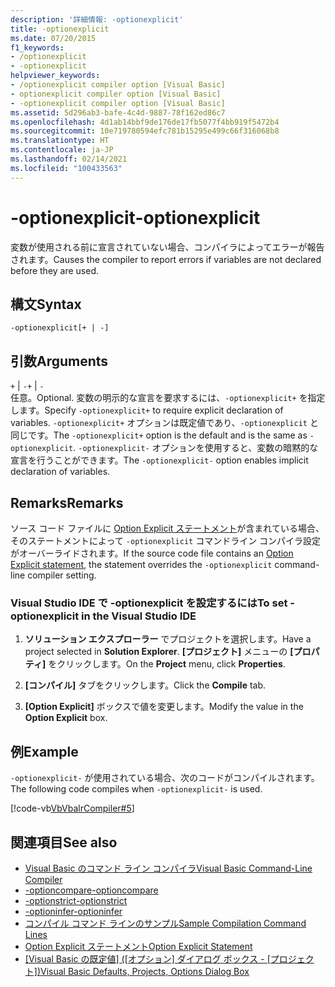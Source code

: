 ```yaml
---
description: '詳細情報: -optionexplicit'
title: -optionexplicit
ms.date: 07/20/2015
f1_keywords:
- /optionexplicit
- -optionexplicit
helpviewer_keywords:
- /optionexplicit compiler option [Visual Basic]
- optionexplicit compiler option [Visual Basic]
- -optionexplicit compiler option [Visual Basic]
ms.assetid: 5d296ab3-bafe-4c4d-9887-78f162ed86c7
ms.openlocfilehash: 4d1ab14bbf9de176de17fb5077f4bb919f5472b4
ms.sourcegitcommit: 10e719780594efc781b15295e499c66f316068b8
ms.translationtype: HT
ms.contentlocale: ja-JP
ms.lasthandoff: 02/14/2021
ms.locfileid: "100433563"
---
```

# <a name="-optionexplicit"></a><span data-ttu-id="09c7b-103">-optionexplicit</span><span class="sxs-lookup"><span data-stu-id="09c7b-103">-optionexplicit</span></span>

<span data-ttu-id="09c7b-104">変数が使用される前に宣言されていない場合、コンパイラによってエラーが報告されます。</span><span class="sxs-lookup"><span data-stu-id="09c7b-104">Causes the compiler to report errors if variables are not declared before they are used.</span></span>  
  
## <a name="syntax"></a><span data-ttu-id="09c7b-105">構文</span><span class="sxs-lookup"><span data-stu-id="09c7b-105">Syntax</span></span>  
  
```console  
-optionexplicit[+ | -]  
```  
  
## <a name="arguments"></a><span data-ttu-id="09c7b-106">引数</span><span class="sxs-lookup"><span data-stu-id="09c7b-106">Arguments</span></span>  

 <span data-ttu-id="09c7b-107">`+` &#124; `-`</span><span class="sxs-lookup"><span data-stu-id="09c7b-107">`+` &#124; `-`</span></span>  
 <span data-ttu-id="09c7b-108">任意。</span><span class="sxs-lookup"><span data-stu-id="09c7b-108">Optional.</span></span> <span data-ttu-id="09c7b-109">変数の明示的な宣言を要求するには、`-optionexplicit+` を指定します。</span><span class="sxs-lookup"><span data-stu-id="09c7b-109">Specify `-optionexplicit+` to require explicit declaration of variables.</span></span> <span data-ttu-id="09c7b-110">`-optionexplicit+` オプションは既定値であり、`-optionexplicit` と同じです。</span><span class="sxs-lookup"><span data-stu-id="09c7b-110">The `-optionexplicit+` option is the default and is the same as `-optionexplicit`.</span></span> <span data-ttu-id="09c7b-111">`-optionexplicit-` オプションを使用すると、変数の暗黙的な宣言を行うことができます。</span><span class="sxs-lookup"><span data-stu-id="09c7b-111">The `-optionexplicit-` option enables implicit declaration of variables.</span></span>  
  
## <a name="remarks"></a><span data-ttu-id="09c7b-112">Remarks</span><span class="sxs-lookup"><span data-stu-id="09c7b-112">Remarks</span></span>  

 <span data-ttu-id="09c7b-113">ソース コード ファイルに [Option Explicit ステートメント](../../language-reference/statements/option-explicit-statement.md)が含まれている場合、そのステートメントによって `-optionexplicit` コマンドライン コンパイラ設定がオーバーライドされます。</span><span class="sxs-lookup"><span data-stu-id="09c7b-113">If the source code file contains an [Option Explicit statement](../../language-reference/statements/option-explicit-statement.md), the statement overrides the `-optionexplicit` command-line compiler setting.</span></span>  
  
### <a name="to-set--optionexplicit-in-the-visual-studio-ide"></a><span data-ttu-id="09c7b-114">Visual Studio IDE で -optionexplicit を設定するには</span><span class="sxs-lookup"><span data-stu-id="09c7b-114">To set -optionexplicit in the Visual Studio IDE</span></span>  
  
1. <span data-ttu-id="09c7b-115">**ソリューション エクスプローラー** でプロジェクトを選択します。</span><span class="sxs-lookup"><span data-stu-id="09c7b-115">Have a project selected in **Solution Explorer**.</span></span> <span data-ttu-id="09c7b-116">**[プロジェクト]** メニューの **[プロパティ]** をクリックします。</span><span class="sxs-lookup"><span data-stu-id="09c7b-116">On the **Project** menu, click **Properties**.</span></span>
  
2. <span data-ttu-id="09c7b-117">**[コンパイル]** タブをクリックします。</span><span class="sxs-lookup"><span data-stu-id="09c7b-117">Click the **Compile** tab.</span></span>  
  
3. <span data-ttu-id="09c7b-118">**[Option Explicit]** ボックスで値を変更します。</span><span class="sxs-lookup"><span data-stu-id="09c7b-118">Modify the value in the **Option Explicit** box.</span></span>  
  
## <a name="example"></a><span data-ttu-id="09c7b-119">例</span><span class="sxs-lookup"><span data-stu-id="09c7b-119">Example</span></span>  

 <span data-ttu-id="09c7b-120">`-optionexplicit-` が使用されている場合、次のコードがコンパイルされます。</span><span class="sxs-lookup"><span data-stu-id="09c7b-120">The following code compiles when `-optionexplicit-` is used.</span></span>  
  
 [!code-vb[VbVbalrCompiler#5](~/samples/snippets/visualbasic/VS_Snippets_VBCSharp/VbVbalrCompiler/VB/OptionExplicitOff.vb#5)]  
  
## <a name="see-also"></a><span data-ttu-id="09c7b-121">関連項目</span><span class="sxs-lookup"><span data-stu-id="09c7b-121">See also</span></span>

- [<span data-ttu-id="09c7b-122">Visual Basic のコマンド ライン コンパイラ</span><span class="sxs-lookup"><span data-stu-id="09c7b-122">Visual Basic Command-Line Compiler</span></span>](index.md)
- [<span data-ttu-id="09c7b-123">-optioncompare</span><span class="sxs-lookup"><span data-stu-id="09c7b-123">-optioncompare</span></span>](optioncompare.md)
- [<span data-ttu-id="09c7b-124">-optionstrict</span><span class="sxs-lookup"><span data-stu-id="09c7b-124">-optionstrict</span></span>](optionstrict.md)
- [<span data-ttu-id="09c7b-125">-optioninfer</span><span class="sxs-lookup"><span data-stu-id="09c7b-125">-optioninfer</span></span>](optioninfer.md)
- [<span data-ttu-id="09c7b-126">コンパイル コマンド ラインのサンプル</span><span class="sxs-lookup"><span data-stu-id="09c7b-126">Sample Compilation Command Lines</span></span>](sample-compilation-command-lines.md)
- [<span data-ttu-id="09c7b-127">Option Explicit ステートメント</span><span class="sxs-lookup"><span data-stu-id="09c7b-127">Option Explicit Statement</span></span>](../../language-reference/statements/option-explicit-statement.md)
- <span data-ttu-id="09c7b-128">[[Visual Basic の既定値] ([オプション] ダイアログ ボックス - [プロジェクト])](/visualstudio/ide/reference/visual-basic-defaults-projects-options-dialog-box)</span><span class="sxs-lookup"><span data-stu-id="09c7b-128">[Visual Basic Defaults, Projects, Options Dialog Box](/visualstudio/ide/reference/visual-basic-defaults-projects-options-dialog-box)</span></span>
